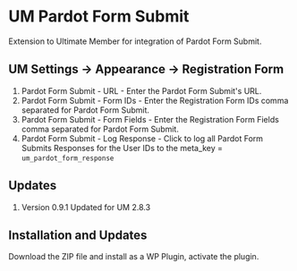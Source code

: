 # UM Pardot Form Submit
Extension to Ultimate Member for integration of Pardot Form Submit.

## UM Settings -> Appearance -> Registration Form
1. Pardot Form Submit - URL - Enter the Pardot Form Submit's URL.
2. Pardot Form Submit - Form IDs - Enter the Registration Form IDs comma separated for Pardot Form Submit.
3. Pardot Form Submit - Form Fields - Enter the Registration Form Fields comma separated for Pardot Form Submit.
4. Pardot Form Submit - Log Response - Click to log all Pardot Form Submits Responses for the User IDs to the meta_key = <code>um_pardot_form_response</code>

## Updates
1. Version 0.9.1 Updated for UM 2.8.3

## Installation and Updates
Download the ZIP file and install as a WP Plugin, activate the plugin.

